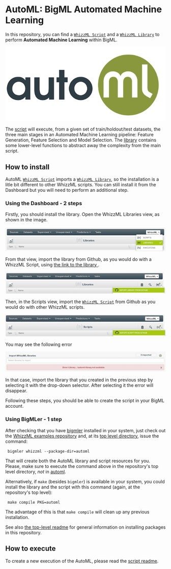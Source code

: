 # AutoML: BigML Automated Machine Learning

In this repository, you can find a [`WhizzML Script`](./automl-script)
and a [`WhizzML Library`](./automl-library) to perform **Automated
Machine Learning** within BigML.

![BigML AutoML](./res/automl.png)


The [script](./automl-script) will execute, from a given set of
train/holdout/test datasets, the three main stages in an Automated
Machine Learning pipeline: Feature Generation, Feature Selection and
Model Selection. The [library](./automl-library) contains some
lower-level functions to abstract away the complexity from the main
script.


## How to install

AutoML [`WhizzML Script`](./automl-script) imports a [`WhizzML
Library`](./automl-library), so the installation is a litle bit
different to other WhizzML scripts. You can still install it from the
Dashboard but you will need to perform an additional step.

### Using the Dashboard - 2 steps

Firstly, you should install the library. Open the WhizzML Libraries
view, as shown in the image.

![Import Library](./res/import-library.png)

From that view, import the library from Github, as you would do with a
WhizzML Script, using [the link to the library ](./automl-library).

![Import Library](./res/import-library2.png)

Then, in the Scripts view, import the [`WhizzML
Script`](./automl-script) from Github as you would do with other
WhizzML scripts.

![Import Script](./res/import-script.png)

You may see the following error

![Import Library Error](./res/lib-error.png)

In that case, import the library that you created in the previous step
by selecting it with the drop-down selector. After selecting it the
error will disappear.

Following these steps, you should be able to create the script in your
BigML account.


### Using BigMLer - 1 step
After checking that you have
[bigmler](https://bigmler.readthedocs.io/en/latest/) installed in your
system, just check out the [WhizzML examples
repository](https://github.com/whizzml/examples/) and, at its [top
level directory](https://github.com/whizzml/examples/), issue the
command:

     bigmler whizzml --package-dir=automl



That will create both the AutoML library and script resources for you.
Please, make sure to execute the command above in the repository's top
level directory, *not* in [automl](./).


Alternatively, if `make` (besides `bigmler`) is available in your
system, you could install the library and the script with this command
(again, at the repository's top level):

     make compile PKG=automl


The advantage of this is that `make compile` will clean up any
previous installation.

See also [the top-level readme](../readme.md) for general information
on installing packages in this repository.

## How to execute

To create a new execution of the AutoML, please read the [script
readme](./automl-script).
